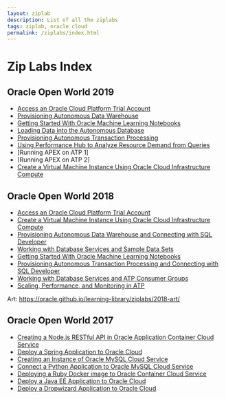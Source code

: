 ```yaml
---
layout: ziplab
description: List of all the ziplabs
tags: ziplab, oracle cloud
permalink: /ziplabs/index.html
---
```

# Zip Labs Index #

## Oracle Open World 2019 ##
* [Access an Oracle Cloud Platform Trial Account](2019/new-account)
* [Provisioning Autonomous Data Warehouse](2019/adw-provisioning)
* [Getting Started With Oracle Machine Learning Notebooks](adw-machine-learning)
* [Loading Data into the Autonomous Database](https://oracle.github.io/learning-library/data-management-library/autonomous-database/ziplabs/2019/adw-loading/)
* [Provisioning Autonomous Transaction Processing](2019/atp-provisioning)
* [Using Performance Hub to Analyze Resource Demand from Queries](2019/atp-performance-hub)
* [Running APEX on ATP 1]
* [Running APEX on ATP 2]
* [Create a Virtual Machine Instance Using Oracle Cloud Infrastructure Compute](oci-vm)

## Oracle Open World 2018 ##
* [Access an Oracle Cloud Platform Trial Account](2018-account)
* [Create a Virtual Machine Instance Using Oracle Cloud Infrastructure Compute](oci-vm)
* [Provisioning Autonomous Data Warehouse and Connecting with SQL Developer](adw-provisioning)
* [Working with Database Services and Sample Data Sets](adw-services)
* [Getting Started With Oracle Machine Learning Notebooks](adw-machine-learning)
* [Provisioning Autonomous Transaction Processing and Connecting with SQL Developer](atp-provisioning)
* [Working with Database Services and ATP Consumer Groups](atp-services)
* [Scaling, Performance, and Monitoring in ATP](atp-scaling)

Art: https://oracle.github.io/learning-library/ziplabs/2018-art/

## Oracle Open World 2017 ##
* [Creating a Node.js RESTful API in Oracle Application Container Cloud Service](node-rest/)
* [Deploy a Spring Application to Oracle Cloud](java-spring-accs/)
* [Creating an Instance of Oracle MySQL Cloud Service](mysql-instance/)
* [Connect a Python Application to Oracle MySQL Cloud Service](python-mysql-accs/)
* [Deploying a Ruby Docker image to Oracle Container Cloud Service](occs-service/)
* [Deploy a Java EE Application to Oracle Cloud](java-ee-accs)
* [Deploy a Dropwizard Application to Oracle Cloud](dropwizard-accs)

